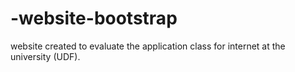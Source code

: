 # -website-bootstrap
website created to evaluate the application class for internet at the university (UDF).
